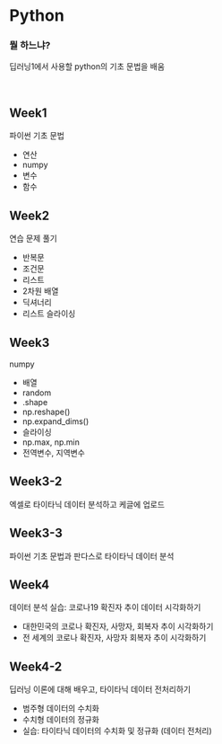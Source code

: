 # Python
### 뭘 하느냐?
딥러닝1에서 사용할 python의 기초 문법을 배움

<br>

## Week1
파이썬 기초 문법
- 연산
- numpy
- 변수
- 함수

## Week2
연습 문제 풀기
- 반복문
- 조건문
- 리스트
- 2차원 배열
- 딕셔너리
- 리스트 슬라이싱

## Week3
numpy
- 배열
- random
- .shape
- np.reshape()
- np.expand_dims()
- 슬라이싱
- np.max, np.min
- 전역변수, 지역변수

## Week3-2
엑셀로 타이타닉 데이터 분석하고 케글에 업로드

## Week3-3
파이썬 기초 문법과 판다스로 타이타닉 데이터 분석

## Week4
데이터 분석 실습: 코로나19 확진자 추이 데이터 시각화하기
- 대한민국의 코로나 확진자, 사망자, 회복자 추이 시각화하기
- 전 세계의 코로나 확진자, 사망자 회복자 추이 시각화하기

## Week4-2
딥러닝 이론에 대해 배우고, 타이타닉 데이터 전처리하기
- 범주형 데이터의 수치화
- 수치형 데이터의 정규화
- 실습: 타이타닉 데이터의 수치화 및 정규화 (데이터 전처리)
